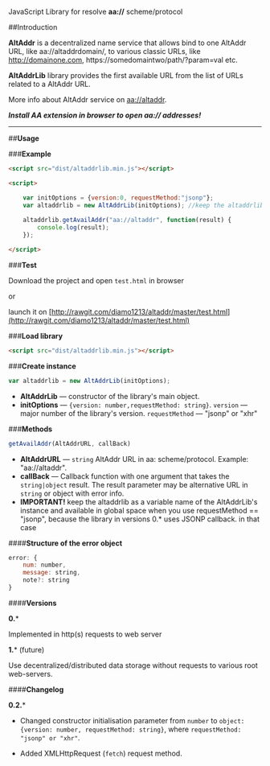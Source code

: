 JavaScript Library for resolve **aa://** scheme/protocol


##Introduction

**AltAddr** is a decentralized name service that allows bind to one AltAddr URL, like aa://altaddrdomain/, to various classic URLs, like http://domainone.com, https://somedomaintwo/path/?param=val etc.

**AltAddrLib** library provides the first available URL from the list of URLs related to a AltAddr URL.

More info about AltAddr service on [aa://altaddr](aa://altaddr).

***Install AA extension in browser to open aa:// addresses!***


----------


##**Usage**

###**Example**

```html
<script src="dist/altaddrlib.min.js"></script>

<script>

    var initOptions = {version:0, requestMethod:"jsonp"};
    var altaddrlib = new AltAddrLib(initOptions); //keep the altaddrlib as a variable name of the AltAddrLib's instance, when you use requestMethod:"jsonp"
    
    altaddrlib.getAvailAddr("aa://altaddr", function(result) {
        console.log(result);
    });

</script>
```

###**Test**


Download the project and open `test.html` in browser

or

launch it on [http://rawgit.com/diamo1213/altaddr/master/test.html](http://rawgit.com/diamo1213/altaddr/master/test.html)

###**Load library**
```html
<script src="dist/altaddrlib.min.js"></script>
```
###**Create instance**
```js
var altaddrlib = new AltAddrLib(initOptions);
```

 - **AltAddrLib**  —  constructor of the library's main object.
 - **initOptions** — `{version: number,requestMethod: string}`. `version` — major number of the library's version. `requestMethod` — "jsonp" or "xhr"

###**Methods**

```js
getAvailAddr(AltAddrURL, callBack)
```

 - **AltAddrURL** — `string` AltAddr URL in aa: scheme/protocol. Example: "aa://altaddr".
 - **callBack** — Callback function with one argument that takes the `string|object` result. The result parameter may be alternative URL in `string` or object with error info. 
 - **IMPORTANT!** keep the altaddrlib as a variable name of the AltAddrLib's instance and available in global space when you use requestMethod == "jsonp", because the library in versions 0.* uses JSONP callback. in that case

####**Structure of the error object**
```js
error: {
    num: number,
    message: string,
    note?: string
}
```
####**Versions**

**0.***

Implemented in http(s) requests to web server

**1.*** (future)

Use decentralized/distributed data storage without requests to various root web-servers.

####**Changelog**

**0.2.***

- Changed constructor initialisation parameter from `number` to `object: {version: number, requestMethod: string}`, where `requestMethod: "jsonp" or "xhr"`.

- Added XMLHttpRequest (`fetch`) request method.




